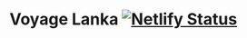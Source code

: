 # Voyage Lanka [![Netlify Status](https://api.netlify.com/api/v1/badges/2ca61c7b-b464-4236-b6ea-d0e9d212af15/deploy-status?branch=main)](https://app.netlify.com/sites/voyagelanka/deploys)
